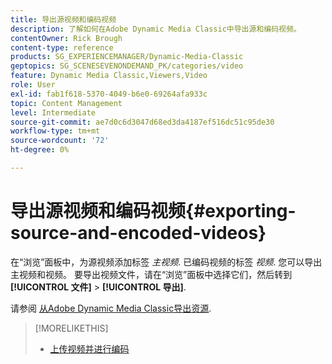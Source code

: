 ```yaml
---
title: 导出源视频和编码视频
description: 了解如何在Adobe Dynamic Media Classic中导出源和编码视频。
contentOwner: Rick Brough
content-type: reference
products: SG_EXPERIENCEMANAGER/Dynamic-Media-Classic
geptopics: SG_SCENESEVENONDEMAND_PK/categories/video
feature: Dynamic Media Classic,Viewers,Video
role: User
exl-id: fab1f618-5370-4049-b6e0-69264afa933c
topic: Content Management
level: Intermediate
source-git-commit: ae7d0c6d3047d68ed3da4187ef516dc51c95de30
workflow-type: tm+mt
source-wordcount: '72'
ht-degree: 0%

---
```


# 导出源视频和编码视频{#exporting-source-and-encoded-videos}

在“浏览”面板中，为源视频添加标签 *主视频*. 已编码视频的标签 *视频*. 您可以导出主视频和视频。 要导出视频文件，请在“浏览”面板中选择它们，然后转到 **[!UICONTROL 文件]** > **[!UICONTROL 导出]**.

请参阅 [从Adobe Dynamic Media Classic导出资源](exporting-assets-from-dmc.md#exporting-assets-from-dmc).

>[!MORELIKETHIS]
>
>* [上传视频并进行编码](uploading-encoding-videos.md#uploading_and_encoding_videos)
